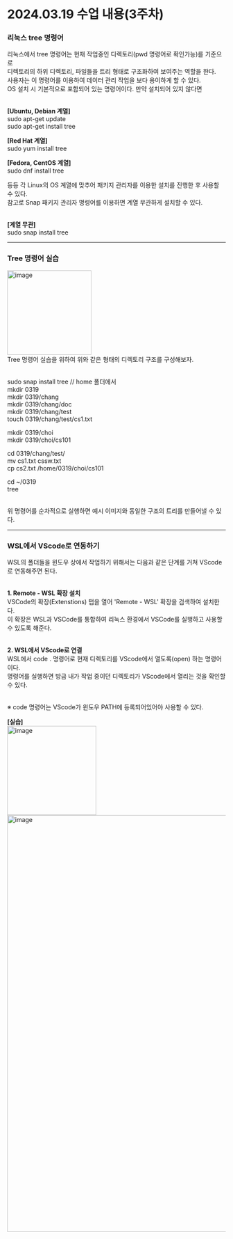 # 2024.03.19 수업 내용(3주차)

<h3><b>리눅스 tree 명령어</b></h3>
리눅스에서 tree 명령어는 현재 작업중인 디렉토리(pwd 명령어로 확인가능)를 기준으로<br>
디렉토리의 하위 디렉토리, 파일들을 트리 형태로 구조화하여 보여주는 역할을 한다.<br>
사용자는 이 명령어를 이용하여 데이터 관리 작업을 보다 용이하게 할 수 있다.<br>
OS 설치 시 기본적으로 포함되어 있는 명령어이다. 만약 설치되어 있지 않다면<br><br>

<b>[Ubuntu, Debian 계열]</b><br>
sudo apt-get update<br>
sudo apt-get install tree<br>

<b>[Red Hat 계열]</b><br>
sudo yum install tree<br>

<b>[Fedora, CentOS 계열]</b><br>
sudo dnf install tree<br>

등등 각 Linux의 OS 계열에 맞추어 패키지 관리자를 이용한 설치를 진행한 후 사용할 수 있다.<br>
참고로 Snap 패키지 관리자 명령어를 이용하면 계열 무관하게 설치할 수 있다.<br><br>

<b>[계열 무관]</b><br>
sudo snap install tree<hr>

<h3><b>Tree 명령어 실습</b></h3>
<img width="194" alt="image" src="https://github.com/tealight03/2024SysP/assets/138011998/4b708205-779c-4398-b454-e46a9e5640e5"><br>
Tree 명령어 실습을 위하여 위와 같은 형태의 디렉토리 구조를 구성해보자.<br><br>

sudo snap install tree // home 폴더에서<br>
mkdir 0319<br>
mkdir 0319/chang<br>
mkdir 0319/chang/doc<br>
mkdir 0319/chang/test<br>
touch 0319/chang/test/cs1.txt<br>

mkdir 0319/choi<br>
mkdir 0319/choi/cs101<br>

cd 0319/chang/test/<br>
mv cs1.txt cssw.txt<br>
cp cs2.txt /home/0319/choi/cs101<br>

cd ~/0319<br>
tree<br><br>

위 명령어를 순차적으로 실행하면 예시 이미지와 동일한 구조의 트리를 만들어낼 수 있다.<hr>

<h3><b>WSL에서 VScode로 연동하기</b></h3>
WSL의 폴더들을 윈도우 상에서 작업하기 위해서는 다음과 같은 단계를 거쳐 VScode로 연동해주면 된다.<br><br>

<b>1. Remote - WSL 확장 설치</b><br>
VSCode의 확장(Extenstions) 탭을 열어 'Remote - WSL' 확장을 검색하여 설치한다.<br>
이 확장은 WSL과 VSCode를 통합하여 리눅스 환경에서 VSCode를 실행하고 사용할 수 있도록 해준다.<br><br>

<b>2. WSL에서 VScode로 연결</b><br>
WSL에서 code . 명령어로 현재 디렉토리를 VScode에서 열도록(open) 하는 명령어이다.<br>
명령어를 실행하면 방금 내가 작업 중이던 디렉토리가 VScode에서 열리는 것을 확인할 수 있다.<br><br>

※ code 명령어는 VScode가 윈도우 PATH에 등록되어있어야 사용할 수 있다.

<b>[실습]</b><br>
<img width="205" alt="image" src="https://github.com/tealight03/2024SysP/assets/138011998/ab3f40d7-2bda-4a5b-8ee2-fd73e71df8aa"><br>
<img width="958" alt="image" src="https://github.com/tealight03/2024SysP/assets/138011998/582bd865-af3c-487a-8b09-da043be9a9a7"><br>

